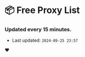# :package: Free Proxy List
### Updated every 15 minutes.

- Last updated: `2024-09-25 23:57`

:heart:
